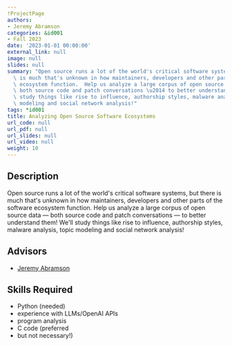 ```yaml
---
!ProjectPage
authors:
- Jeremy Abramson
categories: &id001
- Fall 2023
date: '2023-01-01 00:00:00'
external_link: null
image: null
slides: null
summary: "Open source runs a lot of the world's critical software systems, but there\
  \ is much that's unknown in how maintainers, developers and other parts of the software\
  \ ecosystem function.  Help us analyze a large corpus of open source data \u2014\
  \ both source code and patch conversations \u2014 to better understand them!  We'll\
  \ study things like rise to influence, authorship styles, malware analysis, topic\
  \ modeling and social network analysis!"
tags: *id001
title: Analyzing Open Source Software Ecosystems
url_code: null
url_pdf: null
url_slides: null
url_video: null
weight: 10
---
```

## Description

Open source runs a lot of the world&#39;s critical software systems, but there is much that&#39;s unknown in how maintainers, developers and other parts of the software ecosystem function.  Help us analyze a large corpus of open source data — both source code and patch conversations — to better understand them!  We&#39;ll study things like rise to influence, authorship styles, malware analysis, topic modeling and social network analysis!




## Advisors

* [Jeremy Abramson](../../../author/jeremy-abramson)

## Skills Required


* Python (needed)
* experience with LLMs/OpenAI APIs
* program analysis
* C code (preferred
* but not necessary!)